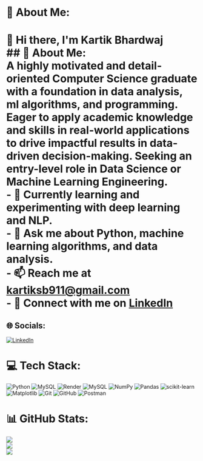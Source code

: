# 💫 About Me:
# 👋 Hi there, I'm Kartik Bhardwaj<br>## 🚀 About Me:<br>A highly motivated and detail-oriented Computer Science graduate with a  foundation in data analysis, ml algorithms, and programming. Eager to apply academic knowledge and skills in real-world applications to drive impactful results in data-driven decision-making. Seeking an entry-level role in Data Science or Machine Learning Engineering.<br>- 🌱 Currently learning and experimenting with deep learning and NLP.<br>- 💬 Ask me about Python, machine learning algorithms, and data analysis.<br>- 📫 Reach me at kartiksb911@gmail.com<br>- 🔗 Connect with me on [LinkedIn](https://www.linkedin.com/in/kartikbhardwaz/) 


## 🌐 Socials:
[![LinkedIn](https://img.shields.io/badge/LinkedIn-%230077B5.svg?logo=linkedin&logoColor=white)](https://linkedin.com/in/https://www.linkedin.com/in/kartikbhardwaz/) 

# 💻 Tech Stack:
![Python](https://img.shields.io/badge/python-3670A0?style=flat&logo=python&logoColor=ffdd54) ![MySQL](https://img.shields.io/badge/mysql-4479A1.svg?style=flat&logo=mysql&logoColor=white) ![Render](https://img.shields.io/badge/Render-%46E3B7.svg?style=flat&logo=render&logoColor=white) ![MySQL](https://img.shields.io/badge/mysql-4479A1.svg?style=flat&logo=mysql&logoColor=white) ![NumPy](https://img.shields.io/badge/numpy-%23013243.svg?style=flat&logo=numpy&logoColor=white) ![Pandas](https://img.shields.io/badge/pandas-%23150458.svg?style=flat&logo=pandas&logoColor=white) ![scikit-learn](https://img.shields.io/badge/scikit--learn-%23F7931E.svg?style=flat&logo=scikit-learn&logoColor=white) ![Matplotlib](https://img.shields.io/badge/Matplotlib-%23ffffff.svg?style=flat&logo=Matplotlib&logoColor=black) ![Git](https://img.shields.io/badge/git-%23F05033.svg?style=flat&logo=git&logoColor=white) ![GitHub](https://img.shields.io/badge/github-%23121011.svg?style=flat&logo=github&logoColor=white) ![Postman](https://img.shields.io/badge/Postman-FF6C37?style=flat&logo=postman&logoColor=white)
# 📊 GitHub Stats:
![](https://github-readme-stats.vercel.app/api?username=kartiksb911&theme=default&hide_border=true&include_all_commits=false&count_private=false)<br/>
![](https://github-readme-streak-stats.herokuapp.com/?user=kartiksb911&theme=default&hide_border=true)<br/>
![](https://github-readme-stats.vercel.app/api/top-langs/?username=kartiksb911&theme=default&hide_border=true&include_all_commits=false&count_private=false&layout=compact)

<!-- Proudly created with GPRM ( https://gprm.itsvg.in ) -->

